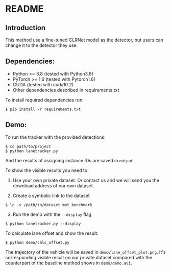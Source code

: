 # README

## Introduction

This method use a fine-tuned CLRNet model as the detector, but users can change it to the detector they use.



## Dependencies:

- Python >= 3.8 (tested with Python3.8)
- PyTorch >= 1.6 (tested with Pytorch1.6)
- CUDA (tested with cuda10.2)
- Other dependencies described in requirements.txt

To install required dependencies run:
```
$ pip install -r requirements.txt
```



## Demo:

To run the tracker with the provided detections:

```
$ cd path/to/project
$ python lanetracker.py
```

And the results of assigning instance IDs are saved in `output`

To show the visible results you need to:

1. Use your own private dataset. Or contact us and we will send you the download address of our own dataset.

2. Create a symbolic link to the dataset
  ```
  $ ln -s /path/to/dataset mot_benchmark
  ```
3. Run the demo with the ```--display``` flag
  ```
  $ python lanetracker.py --display
  ```

To calculate lane offset and show the result:

```
$ python demo/calc_offset.py
```

The trajectory of the vehicle will be saved in `demo/lane_offset_plot.png`. It's corresponding visible result on our private dataset compared with the counterpart of the baseline method shows in `demo/demo.avi`.